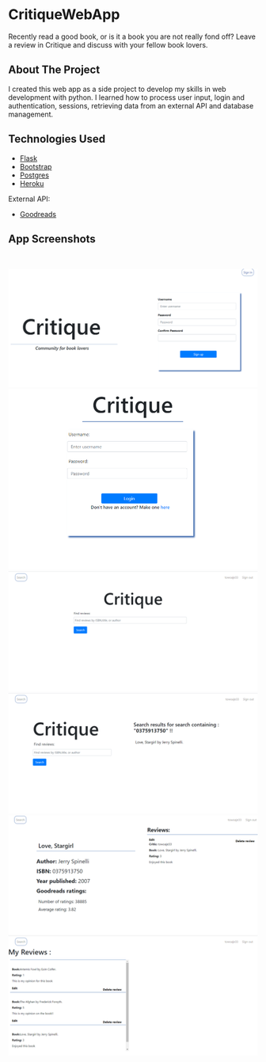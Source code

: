 # CritiqueWebApp
Recently read a good book, or is it a book you are not really fond off? 
Leave a review in Critique and discuss with your fellow book lovers.

## About The Project
I created this web app as a side project to develop my skills in web development 
with python. I learned how to process user input, login and authentication, sessions, 
retrieving data from an external API and database management.

## Technologies Used

* [Flask](https://flask.palletsprojects.com/en/1.1.x/)
* [Bootstrap](https://getbootstrap.com/)
* [Postgres](https://www.postgresql.org/)
* [Heroku](https://www.heroku.com/)

External API:
* [Goodreads](https://www.goodreads.com/)

## App Screenshots
<br>
<p align="center"> 
	<img src="images/homepage.png" alt="home">
<br>
    <img src="images/loginPage.png" alt="sign in page">
<br>
    <img src="images/searchPage.png" alt="reviews page">
<br>
    <img src="images/searchResult.png" alt="search page">
<br>
    <img src="images/reviewDisplayPage.png" alt="search results page">
<br>
    <img src="images/userReviews.png" alt="user reviews">
<br>
</p>    
    
    
    

    
